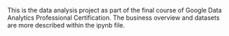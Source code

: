 This is the data analysis project as part of the final course of Google Data Analytics Professional Certification. The business overview and datasets are more described within the ipynb file. 

